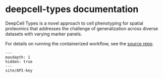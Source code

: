deepcell-types documentation
============================

DeepCell Types is a novel approach to cell phenotyping for spatial proteomics
that addresses the challenge of generalization across diverse datasets with
varying marker panels.

For details on running the containerized workflow, see the [source repo][github].

```{toctree}
---
maxdepth: 1
hidden: true
---
site/API-key
```

[github]: https://github.com/vanvalenlab/deepcell-types?tab=readme-ov-file#how-to-use
